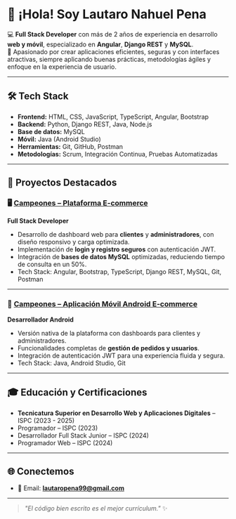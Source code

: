 # 👋 ¡Hola! Soy Lautaro Nahuel Pena

💻 **Full Stack Developer** con más de 2 años de experiencia en desarrollo **web y móvil**, especializado en **Angular**, **Django REST** y **MySQL**.  
🚀 Apasionado por crear aplicaciones eficientes, seguras y con interfaces atractivas, siempre aplicando buenas prácticas, metodologías ágiles y enfoque en la experiencia de usuario.

---

## 🛠️ Tech Stack
- **Frontend:** HTML, CSS, JavaScript, TypeScript, Angular, Bootstrap
- **Backend:** Python, Django REST, Java, Node.js
- **Base de datos:** MySQL
- **Móvil:** Java (Android Studio)
- **Herramientas:** Git, GitHub, Postman
- **Metodologías:** Scrum, Integración Continua, Pruebas Automatizadas

---

## 📌 Proyectos Destacados

### 🖥️ [Campeones – Plataforma E-commerce](https://github.com/Proyecto-integrador-ISPC-2024/proyecto-integrador-web-pp-2025/tree/main)
**Full Stack Developer**  
- Desarrollo de dashboard web para **clientes** y **administradores**, con diseño responsivo y carga optimizada.
- Implementación de **login y registro seguros** con autenticación JWT.
- Integración de **bases de datos MySQL** optimizadas, reduciendo tiempo de consulta en un 50%.
- Tech Stack: Angular, Bootstrap, TypeScript, Django REST, MySQL, Git, Postman

---

### 📱 [Campeones – Aplicación Móvil Android E-commerce](https://github.com/Proyecto-integrador-ISPC-2024/proyecto-integrador-mobile-2024/tree/main)
**Desarrollador Android**  
- Versión nativa de la plataforma con dashboards para clientes y administradores.
- Funcionalidades completas de **gestión de pedidos y usuarios**.
- Integración de autenticación JWT para una experiencia fluida y segura.
- Tech Stack: Java, Android Studio, Git

---

## 🎓 Educación y Certificaciones
- **Tecnicatura Superior en Desarrollo Web y Aplicaciones Digitales** – ISPC  (2023 - 2025)
- Programador – ISPC (2023)  
- Desarrollador Full Stack Junior – ISPC (2024)  
- Programador Web – ISPC (2024)  

---

## 🌐 Conectemos
- 📧 Email: **lautaropena99@gmail.com**
---

> _"El código bien escrito es el mejor currículum."_ ✨

